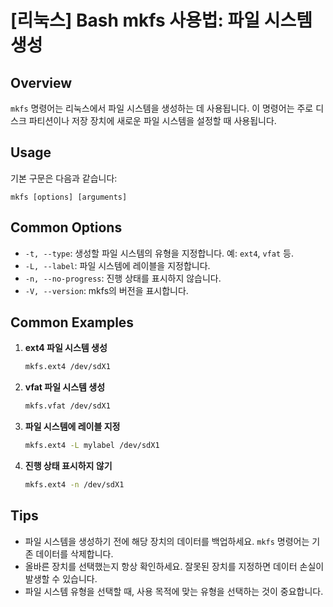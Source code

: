 # [리눅스] Bash mkfs 사용법: 파일 시스템 생성

## Overview
`mkfs` 명령어는 리눅스에서 파일 시스템을 생성하는 데 사용됩니다. 이 명령어는 주로 디스크 파티션이나 저장 장치에 새로운 파일 시스템을 설정할 때 사용됩니다.

## Usage
기본 구문은 다음과 같습니다:
```
mkfs [options] [arguments]
```

## Common Options
- `-t, --type`: 생성할 파일 시스템의 유형을 지정합니다. 예: `ext4`, `vfat` 등.
- `-L, --label`: 파일 시스템에 레이블을 지정합니다.
- `-n, --no-progress`: 진행 상태를 표시하지 않습니다.
- `-V, --version`: mkfs의 버전을 표시합니다.

## Common Examples
1. **ext4 파일 시스템 생성**
   ```bash
   mkfs.ext4 /dev/sdX1
   ```

2. **vfat 파일 시스템 생성**
   ```bash
   mkfs.vfat /dev/sdX1
   ```

3. **파일 시스템에 레이블 지정**
   ```bash
   mkfs.ext4 -L mylabel /dev/sdX1
   ```

4. **진행 상태 표시하지 않기**
   ```bash
   mkfs.ext4 -n /dev/sdX1
   ```

## Tips
- 파일 시스템을 생성하기 전에 해당 장치의 데이터를 백업하세요. `mkfs` 명령어는 기존 데이터를 삭제합니다.
- 올바른 장치를 선택했는지 항상 확인하세요. 잘못된 장치를 지정하면 데이터 손실이 발생할 수 있습니다.
- 파일 시스템 유형을 선택할 때, 사용 목적에 맞는 유형을 선택하는 것이 중요합니다.